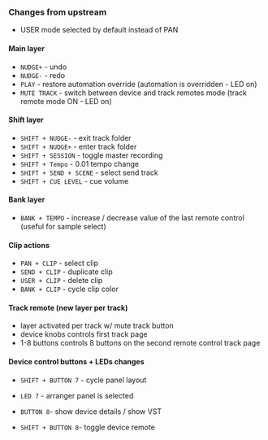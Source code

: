 ### Changes from upstream

- USER mode selected by default instead of PAN

#### Main layer
- `NUDGE+` - undo
- `NUDGE-` - redo
- `PLAY` - restore automation override (automation is overridden - LED on)
- `MUTE TRACK` - switch between device and track remotes mode (track remote mode ON - LED on)

#### Shift layer
- `SHIFT + NUDGE-` - exit track folder
- `SHIFT + NUDGE+` - enter track folder
- `SHIFT + SESSION` - toggle master recording
- `SHIFT + Tempo` - 0.01 tempo change
- `SHIFT + SEND + SCENE` - select send track
- `SHIFT + CUE LEVEL` - cue volume

#### Bank layer
- `BANK + TEMPO` - increase / decrease value of the last remote control (useful for sample select)

#### Clip actions
- `PAN + CLIP` - select clip
- `SEND + CLIP` - duplicate clip
- `USER + CLIP` - delete clip
- `BANK + CLIP` - cycle clip color

#### Track remote (new layer per track)
- layer activated per track w/ mute track button
- device knobs controls first track page 
- 1-8 buttons controls 8 buttons on the second remote control track page

#### Device control buttons + LEDs changes
- `SHIFT + BUTTON 7` - cycle panel layout
- `LED 7` - arranger panel is selected

- `BUTTON 8`- show device details / show VST
- `SHIFT + BUTTON 8`- toggle device remote
